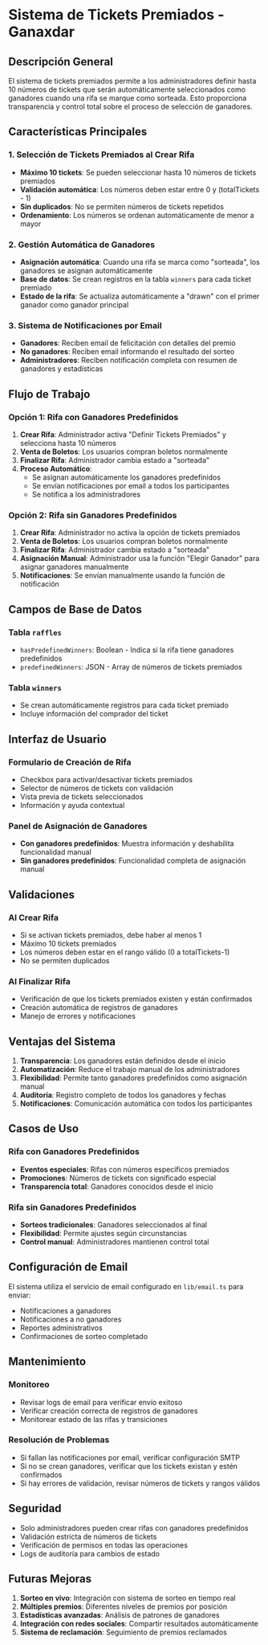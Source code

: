 # Sistema de Tickets Premiados - Ganaxdar

## Descripción General

El sistema de tickets premiados permite a los administradores definir hasta 10 números de tickets que serán automáticamente seleccionados como ganadores cuando una rifa se marque como sorteada. Esto proporciona transparencia y control total sobre el proceso de selección de ganadores.

## Características Principales

### 1. Selección de Tickets Premiados al Crear Rifa

- **Máximo 10 tickets**: Se pueden seleccionar hasta 10 números de tickets premiados
- **Validación automática**: Los números deben estar entre 0 y (totalTickets - 1)
- **Sin duplicados**: No se permiten números de tickets repetidos
- **Ordenamiento**: Los números se ordenan automáticamente de menor a mayor

### 2. Gestión Automática de Ganadores

- **Asignación automática**: Cuando una rifa se marca como "sorteada", los ganadores se asignan automáticamente
- **Base de datos**: Se crean registros en la tabla `winners` para cada ticket premiado
- **Estado de la rifa**: Se actualiza automáticamente a "drawn" con el primer ganador como ganador principal

### 3. Sistema de Notificaciones por Email

- **Ganadores**: Reciben email de felicitación con detalles del premio
- **No ganadores**: Reciben email informando el resultado del sorteo
- **Administradores**: Reciben notificación completa con resumen de ganadores y estadísticas

## Flujo de Trabajo

### Opción 1: Rifa con Ganadores Predefinidos

1. **Crear Rifa**: Administrador activa "Definir Tickets Premiados" y selecciona hasta 10 números
2. **Venta de Boletos**: Los usuarios compran boletos normalmente
3. **Finalizar Rifa**: Administrador cambia estado a "sorteada"
4. **Proceso Automático**:
   - Se asignan automáticamente los ganadores predefinidos
   - Se envían notificaciones por email a todos los participantes
   - Se notifica a los administradores

### Opción 2: Rifa sin Ganadores Predefinidos

1. **Crear Rifa**: Administrador no activa la opción de tickets premiados
2. **Venta de Boletos**: Los usuarios compran boletos normalmente
3. **Finalizar Rifa**: Administrador cambia estado a "sorteada"
4. **Asignación Manual**: Administrador usa la función "Elegir Ganador" para asignar ganadores manualmente
5. **Notificaciones**: Se envían manualmente usando la función de notificación

## Campos de Base de Datos

### Tabla `raffles`

- `hasPredefinedWinners`: Boolean - Indica si la rifa tiene ganadores predefinidos
- `predefinedWinners`: JSON - Array de números de tickets premiados

### Tabla `winners`

- Se crean automáticamente registros para cada ticket premiado
- Incluye información del comprador del ticket

## Interfaz de Usuario

### Formulario de Creación de Rifa

- Checkbox para activar/desactivar tickets premiados
- Selector de números de tickets con validación
- Vista previa de tickets seleccionados
- Información y ayuda contextual

### Panel de Asignación de Ganadores

- **Con ganadores predefinidos**: Muestra información y deshabilita funcionalidad manual
- **Sin ganadores predefinidos**: Funcionalidad completa de asignación manual

## Validaciones

### Al Crear Rifa

- Si se activan tickets premiados, debe haber al menos 1
- Máximo 10 tickets premiados
- Los números deben estar en el rango válido (0 a totalTickets-1)
- No se permiten duplicados

### Al Finalizar Rifa

- Verificación de que los tickets premiados existen y están confirmados
- Creación automática de registros de ganadores
- Manejo de errores y notificaciones

## Ventajas del Sistema

1. **Transparencia**: Los ganadores están definidos desde el inicio
2. **Automatización**: Reduce el trabajo manual de los administradores
3. **Flexibilidad**: Permite tanto ganadores predefinidos como asignación manual
4. **Auditoría**: Registro completo de todos los ganadores y fechas
5. **Notificaciones**: Comunicación automática con todos los participantes

## Casos de Uso

### Rifa con Ganadores Predefinidos

- **Eventos especiales**: Rifas con números específicos premiados
- **Promociones**: Números de tickets con significado especial
- **Transparencia total**: Ganadores conocidos desde el inicio

### Rifa sin Ganadores Predefinidos

- **Sorteos tradicionales**: Ganadores seleccionados al final
- **Flexibilidad**: Permite ajustes según circunstancias
- **Control manual**: Administradores mantienen control total

## Configuración de Email

El sistema utiliza el servicio de email configurado en `lib/email.ts` para enviar:

- Notificaciones a ganadores
- Notificaciones a no ganadores
- Reportes administrativos
- Confirmaciones de sorteo completado

## Mantenimiento

### Monitoreo

- Revisar logs de email para verificar envío exitoso
- Verificar creación correcta de registros de ganadores
- Monitorear estado de las rifas y transiciones

### Resolución de Problemas

- Si fallan las notificaciones por email, verificar configuración SMTP
- Si no se crean ganadores, verificar que los tickets existan y estén confirmados
- Si hay errores de validación, revisar números de tickets y rangos válidos

## Seguridad

- Solo administradores pueden crear rifas con ganadores predefinidos
- Validación estricta de números de tickets
- Verificación de permisos en todas las operaciones
- Logs de auditoría para cambios de estado

## Futuras Mejoras

1. **Sorteo en vivo**: Integración con sistema de sorteo en tiempo real
2. **Múltiples premios**: Diferentes niveles de premios por posición
3. **Estadísticas avanzadas**: Análisis de patrones de ganadores
4. **Integración con redes sociales**: Compartir resultados automáticamente
5. **Sistema de reclamación**: Seguimiento de premios reclamados
